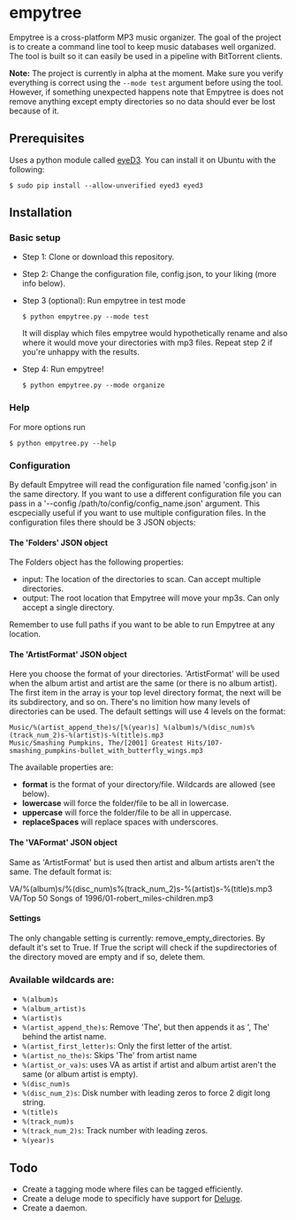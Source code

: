 # empytree
Empytree is a cross-platform MP3 music organizer. The goal of the project is to create a command line tool to keep music databases well organized. The tool is built so it can easily be used in a pipeline with BitTorrent clients.

**Note:** The project is currently in alpha at the moment. Make sure you verify everything is correct using the `--mode test` argument before using the tool. However, if something unexpected happens note that Empytree is does not remove anything except empty directories so no data should ever be lost because of it.

## Prerequisites
Uses a python module called [eyeD3](http://eyed3.nicfit.net/). You can install it on Ubuntu with the following:

    $ sudo pip install --allow-unverified eyed3 eyed3

## Installation
### Basic setup
* Step 1: Clone or download this repository.
* Step 2: Change the configuration file, config.json, to your liking (more info below).
* Step 3 (optional): Run empytree in test mode

    `$ python empytree.py --mode test`

   It will display which files empytree would hypothetically rename and also where it would move your directories with mp3 files. Repeat step 2 if you're unhappy with the results.
* Step 4: Run empytree!

    `$ python empytree.py --mode organize`

### Help
For more options run

	$ python empytree.py --help

### Configuration
By default Empytree will read the configuration file named 'config.json' in the same directory. If you want to use a different configuration file you can pass in a '--config /path/to/config/config_name.json' argument. This escpecially useful if you want to use multiple configuration files. In the configuration files there should be 3 JSON objects:

#### The 'Folders' JSON object
The Folders object has the following properties:
* input: The location of the directories to scan. Can accept multiple directories.
* output: The root location that Empytree will move your mp3s. Can only accept a single directory.

Remember to use full paths if you want to be able to run Empytree at any location.

#### The 'ArtistFormat' JSON object
Here you choose the format of your directories. 'ArtistFormat' will be used when the album artist and artist are the same (or there is no album artist). The first item in the array is your top level directory format, the next will be its subdirectory, and so on. There's no limition how many levels of directories can be used. The default settings will use 4 levels on the format:

	Music/%(artist_append_the)s/[%(year)s] %(album)s/%(disc_num)s%(track_num_2)s-%(artist)s-%(title)s.mp3
	Music/Smashing Pumpkins, The/[2001] Greatest Hits/107-smashing_pumpkins-bullet_with_butterfly_wings.mp3

The available properties are:
* **format** is the format of your directory/file. Wildcards are allowed (see below).
* **lowercase** will force the folder/file to be all in lowercase.
* **uppercase** will force the folder/file to be all in uppercase.
* **replaceSpaces** will replace spaces with underscores.

#### The 'VAFormat' JSON object
Same as 'ArtistFormat' but is used then artist and album artists aren't the same. The default format is:

VA/%(album)s/%(disc_num)s%(track_num_2)s-%(artist)s-%(title)s.mp3
VA/Top 50 Songs of 1996/01-robert_miles-children.mp3

#### Settings
The only changable setting is currently: remove_empty_directories. By default it's set to True. If True the script will check if the supdirectories of the directory moved are empty and if so, delete them. 

### Available wildcards are:
* `%(album)s`
* `%(album_artist)s`
* `%(artist)s`
* `%(artist_append_the)s`: Remove 'The', but then appends it as ', The' behind the artist name.
* `%(artist_first_letter)s`: Only the first letter of the artist.
* `%(artist_no_the)s`: Skips 'The' from artist name
* `%(artist_or_va)s`: uses VA as artist if artist and album artist aren't the same (or album artist is empty).
* `%(disc_num)s`
* `%(disc_num_2)s`: Disk number with leading zeros to force 2 digit long string.
* `%(title)s`
* `%(track_num)s`
* `%(track_num_2)s`: Track number with leading zeros.
* `%(year)s`

## Todo
* Create a tagging mode where files can be tagged efficiently.
* Create a deluge mode to specificly have support for [Deluge](http://deluge-torrent.org/).
* Create a daemon.